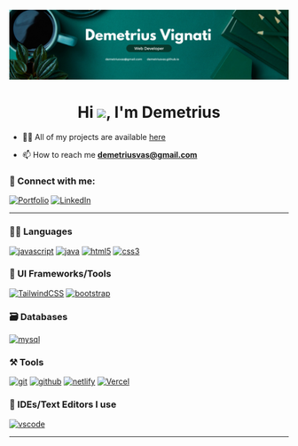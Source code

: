 [![demetriusvas.github.io](https://github.com/demetriusvas/demetriusvas/blob/main/assets/img/Banner%20-%20Demetrius%20Vignati%20-%204.png)](https://demetriusvas.github.io)

<h1 align="center">Hi <a href="https://demetriusvas.github.io"><img src="https://raw.githubusercontent.com/MartinHeinz/MartinHeinz/master/wave.gif" width="30"></a>, I'm Demetrius</h1>

- 👨‍💻 All of my projects are available [here](https://demetriusvas.github.io)

- 📫 How to reach me **demetriusvas@gmail.com**

### 🤝 Connect with me:

[![Portfolio](https://img.shields.io/badge/Portfolio-000000?style=for-the-badge&logo=Portfolio&logoColor=white)](https://demetriusvas.github.io)
[![LinkedIn](https://img.shields.io/badge/LinkedIn-0077B5?style=for-the-badge&logo=linkedin&logoColor=white)](https://www.linkedin.com/in/demetriusvignati)

---

### 🧑‍💻 Languages

[![javascript](https://img.shields.io/badge/JavaScript-323330?style=for-the-badge&logo=javascript&logoColor=F7DF1E)](https://itsrakesh.com)
[![java](https://img.shields.io/badge/Java-ED8B00?style=for-the-badge&logo=java&logoColor=white)](https://itsrakesh.com)
[![html5](https://img.shields.io/badge/HTML5-E34F26?style=for-the-badge&logo=html5&logoColor=white)](https://itsrakesh.com)
[![css3](https://img.shields.io/badge/CSS3-1572B6?style=for-the-badge&logo=css3&logoColor=white)](https://itsrakesh.com)

### 💅 UI Frameworks/Tools

[![TailwindCSS](https://img.shields.io/badge/Tailwind_CSS-38B2AC?style=for-the-badge&logo=tailwind-css&logoColor=white)](https://itsrakesh.com)
[![bootstrap](https://img.shields.io/badge/Bootstrap-563D7C?style=for-the-badge&logo=bootstrap&logoColor=white)](https://itsrakesh.com)

### 🗃️ Databases

[![mysql](https://img.shields.io/badge/MySQL-005C84?style=for-the-badge&logo=mysql&logoColor=white)](https://itsrakesh.com)

### ⚒️ Tools

[![git](https://img.shields.io/badge/GIT-E44C30?style=for-the-badge&logo=git&logoColor=white)](https://itsrakesh.com)
[![github](https://img.shields.io/badge/GitHub-100000?style=for-the-badge&logo=github&logoColor=white)](https://itsrakesh.com)
[![netlify](https://img.shields.io/badge/Netlify-00C7B7?style=for-the-badge&logo=netlify&logoColor=white)](https://itsrakesh.com)
[![Vercel](https://img.shields.io/badge/vercel-%23000000.svg?style=for-the-badge&logo=vercel&logoColor=white)](https://itsrakesh.com)

### 🧠 IDEs/Text Editors I use

[![vscode](https://img.shields.io/badge/Visual_Studio_Code-0078D4?style=for-the-badge&logo=visual%20studio%20code&logoColor=white)](https://itsrakesh.com)

---